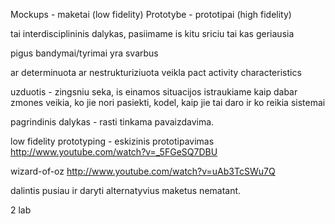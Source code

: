 Mockups - maketai (low fidelity)
Prototybe - prototipai (high fidelity)

tai interdisciplininis dalykas, pasiimame is kitu sriciu tai kas geriausia

pigus bandymai/tyrimai yra svarbus

ar determinuota ar nestrukturiziuota veikla pact activity characteristics

uzduotis - zingsniu seka, is einamos situacijos istraukiame kaip dabar zmones veikia, ko jie nori pasiekti, kodel, kaip jie tai daro ir ko reikia sistemai

pagrindinis dalykas - rasti tinkama pavaizdavima.

low fidelity prototyping - eskizinis prototipavimas
http://www.youtube.com/watch?v=_5FGeSQ7DBU

wizard-of-oz 
http://www.youtube.com/watch?v=uAb3TcSWu7Q

dalintis pusiau ir daryti alternatyvius maketus nematant.



2 lab